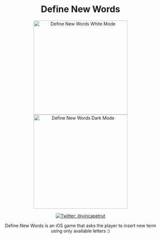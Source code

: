 <h1 align="center">Define New Words</h1>

<p align="center">
    <img src="https://i.im.ge/2022/06/29/u2Hgeh.png" alt="Define New Words White Mode" width="300" /></a>
    <img src="https://i.im.ge/2022/06/29/u2Hf6C.png" alt="Define New Words Dark Mode" width="300" /></a>
</p>

<p align="center">
    <a href="https://twitter.com/vincapetrut">
        <img src="https://img.shields.io/badge/Contact-@vincapetrut-brightgreen" alt="Twitter: @vincapetrut" />
    </a>
</p>

<p align="center">Define New Words is an iOS game that asks the player to insert new term using only available letters :)</p>